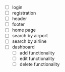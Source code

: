 - [ ] login
- [ ] registration
- [ ] header
- [ ] footer
- [ ] home page
- [ ] search by airport
- [ ] search by airline
- [ ] dashboard
    - [ ] add functionality
    - [ ] edit functionality
    - [ ] delete functionality
